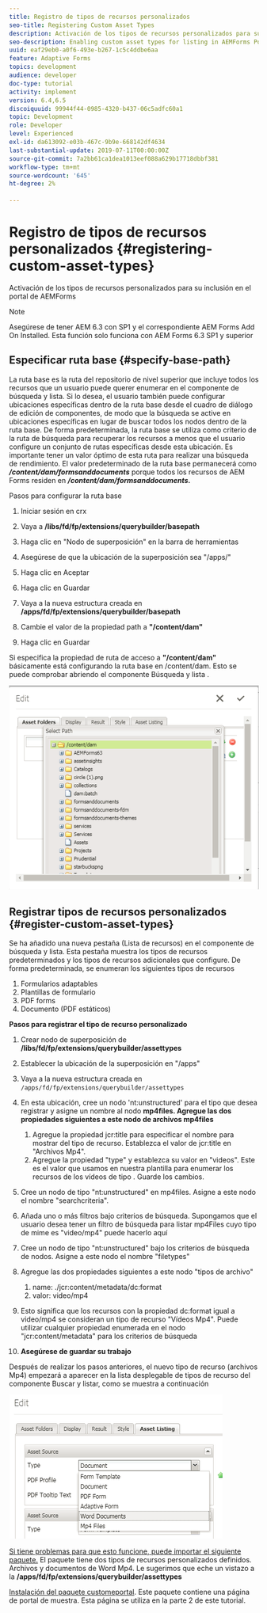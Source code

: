 ```yaml
---
title: Registro de tipos de recursos personalizados
seo-title: Registering Custom Asset Types
description: Activación de los tipos de recursos personalizados para su inclusión en el portal de AEMForms
seo-description: Enabling custom asset types for listing in AEMForms Portal
uuid: eaf29eb0-a0f6-493e-b267-1c5c4ddbe6aa
feature: Adaptive Forms
topics: development
audience: developer
doc-type: tutorial
activity: implement
version: 6.4,6.5
discoiquuid: 99944f44-0985-4320-b437-06c5adfc60a1
topic: Development
role: Developer
level: Experienced
exl-id: da613092-e03b-467c-9b9e-668142df4634
last-substantial-update: 2019-07-11T00:00:00Z
source-git-commit: 7a2bb61ca1dea1013eef088a629b17718dbbf381
workflow-type: tm+mt
source-wordcount: '645'
ht-degree: 2%

---
```


# Registro de tipos de recursos personalizados {#registering-custom-asset-types}

Activación de los tipos de recursos personalizados para su inclusión en el portal de AEMForms

>[!NOTE]
>
>Asegúrese de tener AEM 6.3 con SP1 y el correspondiente AEM Forms Add On Installed. Esta función solo funciona con AEM Forms 6.3 SP1 y superior

## Especificar ruta base {#specify-base-path}

La ruta base es la ruta del repositorio de nivel superior que incluye todos los recursos que un usuario puede querer enumerar en el componente de búsqueda y lista. Si lo desea, el usuario también puede configurar ubicaciones específicas dentro de la ruta base desde el cuadro de diálogo de edición de componentes, de modo que la búsqueda se active en ubicaciones específicas en lugar de buscar todos los nodos dentro de la ruta base. De forma predeterminada, la ruta base se utiliza como criterio de la ruta de búsqueda para recuperar los recursos a menos que el usuario configure un conjunto de rutas específicas desde esta ubicación. Es importante tener un valor óptimo de esta ruta para realizar una búsqueda de rendimiento. El valor predeterminado de la ruta base permanecerá como **_/content/dam/formsanddocuments_** porque todos los recursos de AEM Forms residen en **_/content/dam/formsanddocuments._**

Pasos para configurar la ruta base

1. Iniciar sesión en crx
1. Vaya a **/libs/fd/fp/extensions/querybuilder/basepath**

1. Haga clic en &quot;Nodo de superposición&quot; en la barra de herramientas
1. Asegúrese de que la ubicación de la superposición sea &quot;/apps/&quot;
1. Haga clic en Aceptar
1. Haga clic en Guardar
1. Vaya a la nueva estructura creada en **/apps/fd/fp/extensions/querybuilder/basepath**

1. Cambie el valor de la propiedad path a **&quot;/content/dam&quot;**
1. Haga clic en Guardar

Si especifica la propiedad de ruta de acceso a **&quot;/content/dam&quot;** básicamente está configurando la ruta base en /content/dam. Esto se puede comprobar abriendo el componente Búsqueda y lista .

![basepath](assets/basepath.png)

## Registrar tipos de recursos personalizados {#register-custom-asset-types}

Se ha añadido una nueva pestaña (Lista de recursos) en el componente de búsqueda y lista. Esta pestaña muestra los tipos de recursos predeterminados y los tipos de recursos adicionales que configure. De forma predeterminada, se enumeran los siguientes tipos de recursos

1. Formularios adaptables
1. Plantillas de formulario
1. PDF forms
1. Documento (PDF estáticos)

**Pasos para registrar el tipo de recurso personalizado**

1. Crear nodo de superposición de **/libs/fd/fp/extensions/querybuilder/assettypes**

1. Establecer la ubicación de la superposición en &quot;/apps&quot;
1. Vaya a la nueva estructura creada en `/apps/fd/fp/extensions/querybuilder/assettypes`

1. En esta ubicación, cree un nodo &#39;nt:unstructured&#39; para el tipo que desea registrar y asigne un nombre al nodo **mp4files. Agregue las dos propiedades siguientes a este nodo de archivos mp4files**

   1. Agregue la propiedad jcr:title para especificar el nombre para mostrar del tipo de recurso. Establezca el valor de jcr:title en &quot;Archivos Mp4&quot;.
   1. Agregue la propiedad &quot;type&quot; y establezca su valor en &quot;videos&quot;. Este es el valor que usamos en nuestra plantilla para enumerar los recursos de los vídeos de tipo . Guarde los cambios.

1. Cree un nodo de tipo &quot;nt:unstructured&quot; en mp4files. Asigne a este nodo el nombre &quot;searchcriteria&quot;.
1. Añada uno o más filtros bajo criterios de búsqueda. Supongamos que el usuario desea tener un filtro de búsqueda para listar mp4Files cuyo tipo de mime es &quot;video/mp4&quot; puede hacerlo aquí
1. Cree un nodo de tipo &quot;nt:unstructured&quot; bajo los criterios de búsqueda de nodos. Asigne a este nodo el nombre &quot;filetypes&quot;
1. Agregue las dos propiedades siguientes a este nodo &quot;tipos de archivo&quot;

   1. name: ./jcr:content/metadata/dc:format
   1. valor: video/mp4

1. Esto significa que los recursos con la propiedad dc:format igual a video/mp4 se consideran un tipo de recurso &quot;Vídeos Mp4&quot;. Puede utilizar cualquier propiedad enumerada en el nodo &quot;jcr:content/metadata&quot; para los criterios de búsqueda

1. **Asegúrese de guardar su trabajo**

Después de realizar los pasos anteriores, el nuevo tipo de recurso (archivos Mp4) empezará a aparecer en la lista desplegable de tipos de recurso del componente Buscar y listar, como se muestra a continuación

![mp4files](assets/mp4files.png)

[Si tiene problemas para que esto funcione, puede importar el siguiente paquete.](assets/assettypeskt1.zip) El paquete tiene dos tipos de recursos personalizados definidos. Archivos y documentos de Word Mp4. Le sugerimos que eche un vistazo a la **/apps/fd/fp/extensions/querybuilder/assettypes**

[Instalación del paquete customeportal](assets/customportalpage.zip). Este paquete contiene una página de portal de muestra. Esta página se utiliza en la parte 2 de este tutorial.
